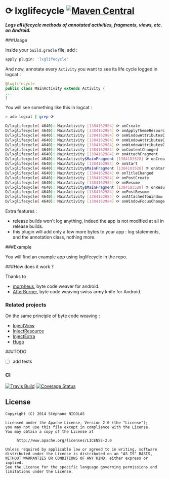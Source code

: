 ⟳ lxglifecycle [![Maven Central](https://maven-badges.herokuapp.com/maven-central/com.github.stephanenicolas.lxglifecycle/lxglifecycle-plugin/badge.svg)](https://maven-badges.herokuapp.com/maven-central/com.github.stephanenicolas.lxglifecycle/lxglifecycle-plugin)
============

***Logs all lifecycle methods of annotated activities, fragments, views, etc. on Android.***

###Usage

Inside your `build.gradle` file, add : 

```groovy
apply plugin: 'lxglifecycle'
```

And now, annotate every `Activity` you want to see its life cycle logged in logcat : 

```java
@lxglifecycle
public class MainActivity extends Activity {
...
}
```

You will see something like this in logcat : 

```bash
> adb logcat | grep ⟳

D/lxglifecycle( 4640): MainActivity [1384162984] ⟳ onCreate
D/lxglifecycle( 4640): MainActivity [1384162984] ⟳ onApplyThemeResource
D/lxglifecycle( 4640): MainActivity [1384162984] ⟳ onWindowAttributesChanged
D/lxglifecycle( 4640): MainActivity [1384162984] ⟳ onWindowAttributesChanged
D/lxglifecycle( 4640): MainActivity [1384162984] ⟳ onWindowAttributesChanged
D/lxglifecycle( 4640): MainActivity [1384162984] ⟳ onContentChanged
D/lxglifecycle( 4640): MainActivity [1384162984] ⟳ onAttachFragment
D/lxglifecycle( 4640): MainActivity$MainFragment [1384183528] ⟳ onCreate
D/lxglifecycle( 4640): MainActivity [1384162984] ⟳ onStart
D/lxglifecycle( 4640): MainActivity$MainFragment [1384183528] ⟳ onStart
D/lxglifecycle( 4640): MainActivity [1384162984] ⟳ onTitleChanged
D/lxglifecycle( 4640): MainActivity [1384162984] ⟳ onPostCreate
D/lxglifecycle( 4640): MainActivity [1384162984] ⟳ onResume
D/lxglifecycle( 4640): MainActivity$MainFragment [1384183528] ⟳ onResume
D/lxglifecycle( 4640): MainActivity [1384162984] ⟳ onPostResume
D/lxglifecycle( 4640): MainActivity [1384162984] ⟳ onAttachedToWindow
D/lxglifecycle( 4640): MainActivity [1384162984] ⟳ onWindowFocusChanged
```

Extra features : 
* release builds won't log anything, indeed the app is not modified at all in release builds.
* this plugin will add only a few more bytes to your app : log statements, and the annotation class, nothing more.

###Example

You will find an example app using lxglifecycle in the repo.

###How does it work ?

Thanks to 
* [morpheus](https://github.com/stephanenicolas/morpheus), byte code weaver for android.
* [AfterBurner](https://github.com/stephanenicolas/afterburner), byte code weaving swiss army knife for Android.

### Related projects 

On the same principle of byte code weaving : 

* [InjectView](https://github.com/stephanenicolas/injectview)
* [InjectResource](https://github.com/stephanenicolas/injectresource)
* [InjectExtra](https://github.com/stephanenicolas/injectextra)
* [Hugo](https://github.com/jakewharton/hugo)

###TODO
* [ ] add tests

### CI 

[![Travis Build](https://travis-ci.org/stephanenicolas/lxglifecycle.svg?branch=master)](https://travis-ci.org/stephanenicolas/lxglifecycle)
[![Coverage Status](https://img.shields.io/coveralls/stephanenicolas/lxglifecycle.svg)](https://coveralls.io/r/stephanenicolas/lxglifecycle)

License
-------

	Copyright (C) 2014 Stéphane NICOLAS

	Licensed under the Apache License, Version 2.0 (the "License");
	you may not use this file except in compliance with the License.
	You may obtain a copy of the License at
	
	     http://www.apache.org/licenses/LICENSE-2.0
	
	Unless required by applicable law or agreed to in writing, software
	distributed under the License is distributed on an "AS IS" BASIS,
	WITHOUT WARRANTIES OR CONDITIONS OF ANY KIND, either express or implied.
	See the License for the specific language governing permissions and
	limitations under the License.

